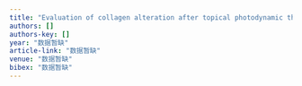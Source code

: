 ```yaml
---
title: "Evaluation of collagen alteration after topical photodynamic therapy (PDT) using second harmonic generation (SHG) microscopy–in vivo study in a mouse model"
authors: []
authors-key: []
year: "数据暂缺"
article-link: "数据暂缺"
venue: "数据暂缺"
bibex: "数据暂缺"
---
```

